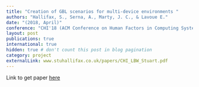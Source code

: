 ```yaml
---
title: "Creation of GBL scenarios for multi-device environments "
authors: "Hallifax, S., Serna, A., Marty, J. C., & Lavoue E."
date: "(2018, April)" 
conference: "CHI'18 (ACM Conference on Human Factors in Computing Systems)"
layout: post
publications: true
international: true
hidden: true # don't count this post in blog pagination
category: project
externalLink: www.stuhallifax.co.uk/papers/CHI_LBW_Stuart.pdf
---
```


Link to get paper [here]( www.stuhallifax.co.uk/papers/CHI_LBW_Stuart.pdf)
